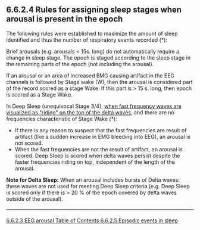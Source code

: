 ## 6.6.2.4 Rules for assigning sleep stages when arousal is present in the epoch

The following rules were established to maximize the amount of sleep identified and thus the number of respiratory events recorded (*):

Brief arousals (e.g. arousals < 15s. long) do not automatically require a change in sleep stage. The epoch is staged according to the sleep stage in the remaining parts of the epoch (not including the arousal).

If an arousal or an area of increased EMG causing artifact in the EEG channels is followed by Stage wake (W), then the arousal is considered part of the record scored as a stage Wake.  If this part is > 15 s. long, then epoch is scored as a Stage Wake.

In  Deep Sleep (unequivocal Stage 3/4), <u>when fast frequency waves are visualized as “riding” on the top of the delta waves</u>, and there are no frequencies characteristic of Stage Wake (*):

- If there is any reason to suspect that the fast frequencies are result of artifact (like a sudden increase in EMG bleeding into EEG), an arousal is not scored.
- When the fast frequencies are not the result of artifact, an arousal is scored. Deep Sleep is scored when delta waves persist despite the faster frequencies riding on top, independent of the length of the arousal.

<div class="bs-callout bs-callout-info">
  <p>
    <strong>Note for Delta Sleep:</strong>
    When an arousal includes bursts of Delta waves: these waves are not used for meeting Deep Sleep criteria (e.g. Deep Sleep is scored only if there is > 20 % of the epoch covered by delta waves outside of the arousal).
  </p>
</div>


<hr class="soften" style="margin-top: 20px;margin-bottom: 20px;"/>

<div class="center">
<div class="btn-group">
  <a href=":pages_path:/mop/6-623-mop-eeg-arousal.md" class="btn btn-default">
    <span class="glyphicon glyphicon-chevron-left"></span>
    6.6.2.3 EEG arousal
  </a>

  <a href=":pages_path:/mop/6-00-mop-toc.md" class="btn btn-default">
    <span class="glyphicon glyphicon-chevron-up"></span>
    Table of Contents
  </a>

  <a href=":pages_path:/mop/6-625-mop-episodic-events-in-sleep.md" class="btn btn-success">
    6.6.2.5 Episodic events in sleep
    <span class="glyphicon glyphicon-chevron-right"></span>
  </a>
</div>
</div>
